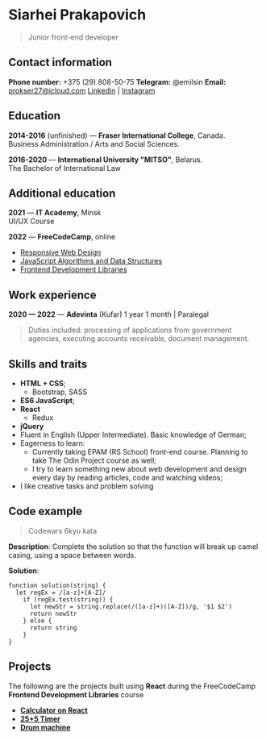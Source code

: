 # Siarhei Prakapovich
 >Junior front-end developer

## Contact information
**Phone number:** +375 (29) 808-50-75
**Telegram:** @emilsin
**Email:** prokser27@icloud.com
[Linkedin](https://www.linkedin.com/in/siarhei-prakapovich-511466213/) | [Instagram](https://www.instagram.com/sergisurr/)

## Education
**2014-2016** (unfinished) — **Fraser International College**, Canada.\
Business Administration / Arts and Social Sciences.

**2016-2020** — **International University "MITSO"**, Belarus.\
The Bachelor of International Law

## Additional education
**2021** — **IT Academy**, Minsk\
UI/UX Course

**2022** — **FreeCodeCamp**, online
 * [Responsive Web Design](https://www.freecodecamp.org/certification/OddyCA/responsive-web-design)
 * [JavaScript Algorithms and Data Structures](https://www.freecodecamp.org/certification/OddyCA/javascript-algorithms-and-data-structures)
 * [Frontend Development Libraries](https://www.freecodecamp.org/certification/OddyCA/front-end-development-libraries)

 ## Work experience
**2020 — 2022** — **Adevinta** (Kufar)
1 year 1 month | Paralegal
> Duties included: processing of applications from government agencies, executing accounts receivable, document management.


## Skills and traits

* **HTML + CSS**;
    * Bootstrap, SASS
* **ES6 JavaScript**;
* **React**
    * Redux
* **jQuery**
* Fluent in English (Upper Intermediate). Basic knowledge of German;
* Eagerness to learn:
    * Currently taking EPAM (RS School) front-end course. Planning to take The Odin Project course as well;
    * I try to learn something new about web development and design every day by reading articles, code and watching videos;
* I like creative tasks and problem solving

## Code example

> Codewars 6kyu kata

**Description**: Complete the solution so that the function will break up camel casing, using a space between words.

**Solution**:
```
function solution(string) {
  let regEx = /[a-z]+[A-Z]/
    if (regEx.test(string)) {
      let newStr = string.replace(/([a-z]+)([A-Z])/g, '$1 $2')
      return newStr
    } else {
      return string
    }
}
```

## Projects

The following are the projects built using **React** during the FreeCodeCamp **Frontend Development Libraries** course
* [**Calculator on React**](https://codepen.io/proks27/pen/mdxqOKP)
* [**25+5 Timer**](https://codepen.io/proks27/pen/VwXxBZE)
* [**Drum machine**](https://codepen.io/proks27/pen/jOzGdKz)